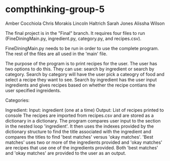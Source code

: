 # compthinking-group-5

Amber Cocchiola
Chris Morakis
Lincoln Haltrich
Sarah Jones
Alissha Wilson


The final project is in the "Final" branch. It requires four files to run (FineDiningMain.py, ingredient.py, category.py, and recipes.csv).

FineDiningMain.py needs to be run in order to use the complete program. The rest of the files are all used in the 'main' file.

The purpose of the program is to print recipes for the user. The user has two options to do this. They can use: search by ingredient or search by category. Search by category will have the user pick a cateogry of food and select a recipe they want to see. Search by ingredient has the user input ingredients and gives recipes based on whether the recipe contians the user specified ingreidents.



Categories:



Ingredient:
Input: ingredient (one at a time)
Output: List of recipes printed to console
The recipes are imported from recipes.csv and are stored as a dictionary in a dictionary. The program compares user input to the section in the nested loop 'ingredient'. It then uses the indexes provided by the dictionary structure to find the title associated with the ingredient and compares the titles to find 'best matches' versus 'okay matches'. 'Best matches' uses two or more of the ingredients provided and 'okay matches' are recipes that use one of the ingredients provided. Both 'best matches' and 'okay matches' are provided to the user as an output.
